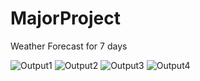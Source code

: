# MajorProject
Weather Forecast for 7 days

![Output1](https://user-images.githubusercontent.com/129781852/230087351-5a9ae298-70a4-44a7-8506-57c8215485b2.png)
![Output2](https://user-images.githubusercontent.com/129781852/230087393-cf58b1b8-461d-4b52-b256-1544b8ed6b7c.png)
![Output3](https://user-images.githubusercontent.com/129781852/230087410-96b21c32-d88a-4e36-b0d5-6390500b7e34.png)
![Output4](https://user-images.githubusercontent.com/129781852/230087577-6e048a1d-7bb9-4c44-90f5-94a3ab5df1a5.png)
